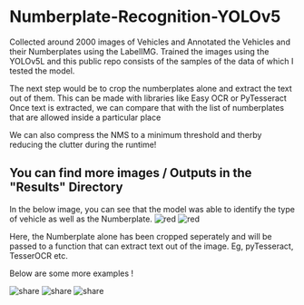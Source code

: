 # Numberplate-Recognition-YOLOv5

Collected around 2000 images of Vehicles and Annotated the Vehicles and their Numberplates using the LabelIMG.
Trained the images using the YOLOv5L and this public repo consists of the samples of the data of which I tested the model.

The next step would be to crop the numberplates alone and extract the text out of them. This can be made with libraries like Easy OCR or PyTesseract 
Once text is extracted, we can compare that with the list of numberplates that are allowed inside a particular place

We can also compress the NMS to a minimum threshold and therby reducing the clutter during the runtime! 

## You can find more images / Outputs in the "Results" Directory

In the below image, you can see that the model was able to identify the type of vehicle as well as the Numberplate.
![red](https://user-images.githubusercontent.com/20862520/147906666-4aa7f3c0-abc7-4bde-a773-404685f390f7.jpg)
![red](https://user-images.githubusercontent.com/20862520/147911514-262d3cca-8f0c-4a6e-981b-344904a2739b.jpg)


Here, the Numberplate alone has been cropped seperately and will be passed to a 
function that can extract text out of the image. Eg, pyTesseract, TesserOCR etc.



Below are some more examples !


![share](https://user-images.githubusercontent.com/20862520/149266907-0d5cc005-4ee5-4103-b003-91c6fd01db02.jpg)
![share](https://user-images.githubusercontent.com/20862520/149266920-741c5569-29b9-496c-9f4a-5c3760da6930.jpg)
![share](https://user-images.githubusercontent.com/20862520/149266934-486f56ce-fe9c-4f8b-b556-40276a2d2a92.jpg)










